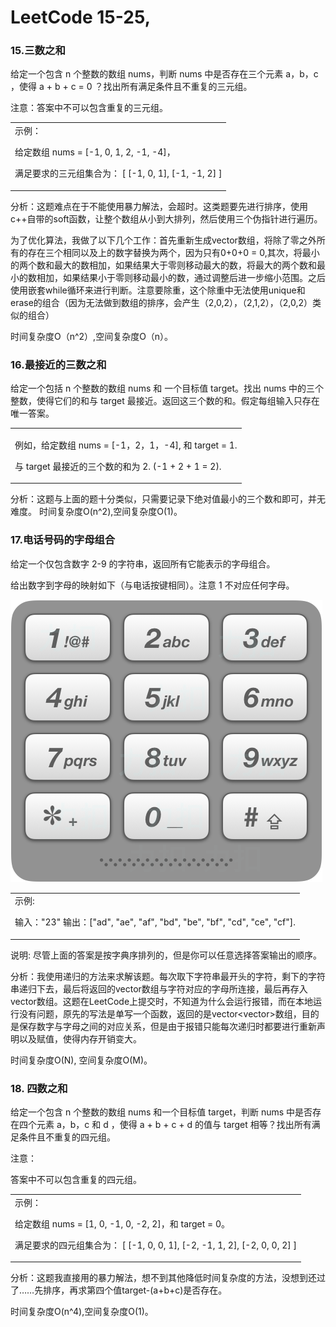 # LeetCode 15-25,
### 15.三数之和

给定一个包含 n 个整数的数组 nums，判断 nums 中是否存在三个元素 a，b，c ，使得 a + b + c = 0 ？找出所有满足条件且不重复的三元组。

注意：答案中不可以包含重复的三元组。

<table><td>
示例：

给定数组 nums = [-1, 0, 1, 2, -1, -4]，

满足要求的三元组集合为：
[
  [-1, 0, 1],
  [-1, -1, 2]
]

</table></td>
分析：这题难点在于不能使用暴力解法，会超时。这类题要先进行排序，使用c++自带的soft函数，让整个数组从小到大排列，然后使用三个伪指针进行遍历。

为了优化算法，我做了以下几个工作：首先重新生成vector数组，将除了零之外所有的存在三个相同以及上的数字替换为两个，因为只有0+0+0 = 0,其次，将最小的两个数和最大的数相加，如果结果大于零则移动最大的数，将最大的两个数和最小的数相加，如果结果小于零则移动最小的数，通过调整后进一步缩小范围。之后使用嵌套while循环来进行判断。注意要除重，这个除重中无法使用unique和erase的组合（因为无法做到数组的排序，会产生（2,0,2），（2,1,2），（2,0,2）类似的组合）

时间复杂度O（n^2）,空间复杂度O（n）。

### 16.最接近的三数之和

给定一个包括 n 个整数的数组 nums 和 一个目标值 target。找出 nums 中的三个整数，使得它们的和与 target 最接近。返回这三个数的和。假定每组输入只存在唯一答案。

<table><td>
  
例如，给定数组 nums = [-1，2，1，-4], 和 target = 1.

与 target 最接近的三个数的和为 2. (-1 + 2 + 1 = 2).

</table></td>

分析：这题与上面的题十分类似，只需要记录下绝对值最小的三个数和即可，并无难度。
时间复杂度O(n^2),空间复杂度O(1)。

### 17.电话号码的字母组合

给定一个仅包含数字 2-9 的字符串，返回所有它能表示的字母组合。

给出数字到字母的映射如下（与电话按键相同）。注意 1 不对应任何字母。

![Image text](https://github.com/ZHANGHanYuhhh/-/blob/master/Image/17.png)

<table><td>
示例:

输入："23"
输出：["ad", "ae", "af", "bd", "be", "bf", "cd", "ce", "cf"].

</table></td>
说明:
尽管上面的答案是按字典序排列的，但是你可以任意选择答案输出的顺序。

分析：我使用递归的方法来求解该题。每次取下字符串最开头的字符，剩下的字符串递归下去，最后将返回的vector数组与字符对应的字母所连接，最后再存入vector数组。这题在LeetCode上提交时，不知道为什么会运行报错，而在本地运行没有问题，原先的写法是单写一个函数，返回的是vector<vector<char>>数组，目的是保存数字与字母之间的对应关系，但是由于报错只能每次递归时都要进行重新声明以及赋值，使得内存开销变大。
  
时间复杂度O(N), 空间复杂度O(M)。

### 18. 四数之和

给定一个包含 n 个整数的数组 nums 和一个目标值 target，判断 nums 中是否存在四个元素 a，b，c 和 d ，使得 a + b + c + d 的值与 target 相等？找出所有满足条件且不重复的四元组。

注意：

答案中不可以包含重复的四元组。

<table><td>
示例：

给定数组 nums = [1, 0, -1, 0, -2, 2]，和 target = 0。

满足要求的四元组集合为：
[
  [-1,  0, 0, 1],
  [-2, -1, 1, 2],
  [-2,  0, 0, 2]
]
</table></td>
分析：这题我直接用的暴力解法，想不到其他降低时间复杂度的方法，没想到还过了……先排序，再求第四个值target-(a+b+c)是否存在。

时间复杂度O(n^4),空间复杂度O(1)。
